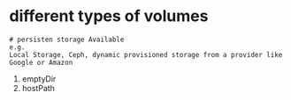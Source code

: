 # different types of volumes
```
# persisten storage Available
e.g.
Local Storage, Ceph, dynamic provisioned storage from a provider like Google or Amazon
```

1) emptyDir
2) hostPath
